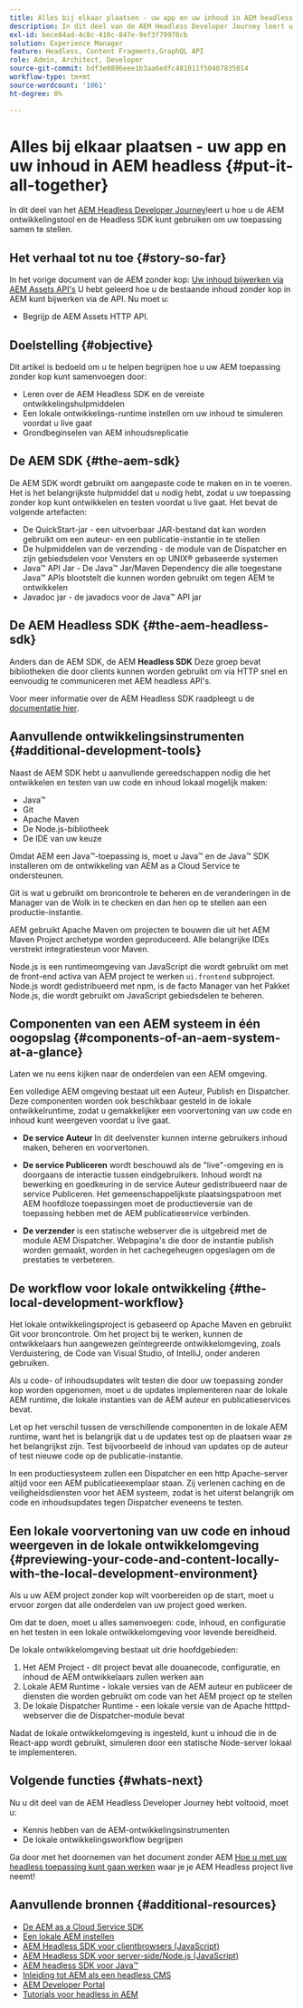 ```yaml
---
title: Alles bij elkaar plaatsen - uw app en uw inhoud in AEM headless
description: In dit deel van de AEM Headless Developer Journey leert u hoe u uw AEM Project met inbegrip van Inhoudsfragmenten, uw GraphQL-aanroepen, uw REST API-aanroepen en uw toepassing kunt uitvoeren en voorbereiden op live gaan.
exl-id: bece84ad-4c8c-410c-847e-9ef3f79970cb
solution: Experience Manager
feature: Headless, Content Fragments,GraphQL API
role: Admin, Architect, Developer
source-git-commit: bdf3e0896eee1b3aa6edfc481011f50407835014
workflow-type: tm+mt
source-wordcount: '1061'
ht-degree: 0%

---
```


# Alles bij elkaar plaatsen - uw app en uw inhoud in AEM headless {#put-it-all-together}

In dit deel van het [AEM Headless Developer Journey](overview.md)leert u hoe u de AEM ontwikkelingstool en de Headless SDK kunt gebruiken om uw toepassing samen te stellen.

## Het verhaal tot nu toe {#story-so-far}

In het vorige document van de AEM zonder kop: [Uw inhoud bijwerken via AEM Assets API&#39;s](update-your-content.md) U hebt geleerd hoe u de bestaande inhoud zonder kop in AEM kunt bijwerken via de API. Nu moet u:

* Begrijp de AEM Assets HTTP API.

## Doelstelling {#objective}

Dit artikel is bedoeld om u te helpen begrijpen hoe u uw AEM toepassing zonder kop kunt samenvoegen door:

* Leren over de AEM Headless SDK en de vereiste ontwikkelingshulpmiddelen
* Een lokale ontwikkelings-runtime instellen om uw inhoud te simuleren voordat u live gaat
* Grondbeginselen van AEM inhoudsreplicatie

## De AEM SDK {#the-aem-sdk}

De AEM SDK wordt gebruikt om aangepaste code te maken en in te voeren. Het is het belangrijkste hulpmiddel dat u nodig hebt, zodat u uw toepassing zonder kop kunt ontwikkelen en testen voordat u live gaat. Het bevat de volgende artefacten:

* De QuickStart-jar - een uitvoerbaar JAR-bestand dat kan worden gebruikt om een auteur- en een publicatie-instantie in te stellen
* De hulpmiddelen van de verzending - de module van de Dispatcher en zijn gebiedsdelen voor Vensters en op UNIX® gebaseerde systemen
* Java™ API Jar - De Java™ Jar/Maven Dependency die alle toegestane Java™ APIs blootstelt die kunnen worden gebruikt om tegen AEM te ontwikkelen
* Javadoc jar - de javadocs voor de Java™ API jar

## De AEM Headless SDK {#the-aem-headless-sdk}

Anders dan de AEM SDK, de AEM **Headless SDK** Deze groep bevat bibliotheken die door clients kunnen worden gebruikt om via HTTP snel en eenvoudig te communiceren met AEM headless API&#39;s.

Voor meer informatie over de AEM Headless SDK raadpleegt u de [documentatie hier](https://experienceleague.adobe.com/docs/experience-manager-learn/getting-started-with-aem-headless/how-to/aem-headless-sdk.html).

## Aanvullende ontwikkelingsinstrumenten {#additional-development-tools}

Naast de AEM SDK hebt u aanvullende gereedschappen nodig die het ontwikkelen en testen van uw code en inhoud lokaal mogelijk maken:

* Java™
* Git
* Apache Maven
* De Node.js-bibliotheek
* De IDE van uw keuze

Omdat AEM een Java™-toepassing is, moet u Java™ en de Java™ SDK installeren om de ontwikkeling van AEM as a Cloud Service te ondersteunen.

Git is wat u gebruikt om broncontrole te beheren en de veranderingen in de Manager van de Wolk in te checken en dan hen op te stellen aan een productie-instantie.

AEM gebruikt Apache Maven om projecten te bouwen die uit het AEM Maven Project archetype worden geproduceerd. Alle belangrijke IDEs verstrekt integratiesteun voor Maven.

Node.js is een runtimeomgeving van JavaScript die wordt gebruikt om met de front-end activa van AEM project te werken `ui.frontend` subproject. Node.js wordt gedistribueerd met npm, is de facto Manager van het Pakket Node.js, die wordt gebruikt om JavaScript gebiedsdelen te beheren.

## Componenten van een AEM systeem in één oogopslag {#components-of-an-aem-system-at-a-glance}

Laten we nu eens kijken naar de onderdelen van een AEM omgeving.

Een volledige AEM omgeving bestaat uit een Auteur, Publish en Dispatcher. Deze componenten worden ook beschikbaar gesteld in de lokale ontwikkelruntime, zodat u gemakkelijker een voorvertoning van uw code en inhoud kunt weergeven voordat u live gaat.

* **De service Auteur** In dit deelvenster kunnen interne gebruikers inhoud maken, beheren en voorvertonen.

* **De service Publiceren** wordt beschouwd als de &quot;live&quot;-omgeving en is doorgaans de interactie tussen eindgebruikers. Inhoud wordt na bewerking en goedkeuring in de service Auteur gedistribueerd naar de service Publiceren. Het gemeenschappelijkste plaatsingspatroon met AEM hoofdloze toepassingen moet de productieversie van de toepassing hebben met de AEM publicatieservice verbinden.

* **De verzender** is een statische webserver die is uitgebreid met de module AEM Dispatcher. Webpagina&#39;s die door de instantie publish worden gemaakt, worden in het cachegeheugen opgeslagen om de prestaties te verbeteren.

## De workflow voor lokale ontwikkeling {#the-local-development-workflow}

Het lokale ontwikkelingsproject is gebaseerd op Apache Maven en gebruikt Git voor broncontrole. Om het project bij te werken, kunnen de ontwikkelaars hun aangewezen geïntegreerde ontwikkelomgeving, zoals Verduistering, de Code van Visual Studio, of IntelliJ, onder anderen gebruiken.

Als u code- of inhoudsupdates wilt testen die door uw toepassing zonder kop worden opgenomen, moet u de updates implementeren naar de lokale AEM runtime, die lokale instanties van de AEM auteur en publicatieservices bevat.

Let op het verschil tussen de verschillende componenten in de lokale AEM runtime, want het is belangrijk dat u de updates test op de plaatsen waar ze het belangrijkst zijn. Test bijvoorbeeld de inhoud van updates op de auteur of test nieuwe code op de publicatie-instantie.

In een productiesysteem zullen een Dispatcher en een http Apache-server altijd voor een AEM publicatieexemplaar staan. Zij verlenen caching en de veiligheidsdiensten voor het AEM systeem, zodat is het uiterst belangrijk om code en inhoudsupdates tegen Dispatcher eveneens te testen.

## Een lokale voorvertoning van uw code en inhoud weergeven in de lokale ontwikkelomgeving {#previewing-your-code-and-content-locally-with-the-local-development-environment}

Als u uw AEM project zonder kop wilt voorbereiden op de start, moet u ervoor zorgen dat alle onderdelen van uw project goed werken.

Om dat te doen, moet u alles samenvoegen: code, inhoud, en configuratie en het testen in een lokale ontwikkelomgeving voor levende bereidheid.

De lokale ontwikkelomgeving bestaat uit drie hoofdgebieden:

1. Het AEM Project - dit project bevat alle douanecode, configuratie, en inhoud de AEM ontwikkelaars zullen werken aan
1. Lokale AEM Runtime - lokale versies van de AEM auteur en publiceer de diensten die worden gebruikt om code van het AEM project op te stellen
1. De lokale Dispatcher Runtime - een lokale versie van de Apache htttpd-webserver die de Dispatcher-module bevat

Nadat de lokale ontwikkelomgeving is ingesteld, kunt u inhoud die in de React-app wordt gebruikt, simuleren door een statische Node-server lokaal te implementeren.

<!-- THIS TOPIC IS 404. IT DOES NOT APPEAR IN THE TOC OR ANYWHERE ELSE To get a more in-depth look at setting up a local development environment and all dependencies needed for content preview, see [Production Deployment documentation](https://experienceleague.adobe.com/docs/experience-manager-learn/headless-tutorial/graphql/multi-step/production-deployment.html). -->

## Volgende functies {#whats-next}

Nu u dit deel van de AEM Headless Developer Journey hebt voltooid, moet u:

* Kennis hebben van de AEM-ontwikkelingsinstrumenten
* De lokale ontwikkelingsworkflow begrijpen

Ga door met het doornemen van het document zonder AEM [Hoe u met uw headless toepassing kunt gaan werken](/help/journey-headless/developer/go-live.md) waar je je AEM Headless project live neemt!

## Aanvullende bronnen {#additional-resources}

* [De AEM as a Cloud Service SDK](/help/implementing/developing/introduction/aem-as-a-cloud-service-sdk.md)
* [Een lokale AEM instellen](https://experienceleague.adobe.com/docs/experience-manager-learn/foundation/development/set-up-a-local-aem-development-environment.html)
* [AEM Headless SDK voor clientbrowsers (JavaScript)](https://github.com/adobe/aem-headless-client-js)
* [AEM Headless SDK voor server-side/Node.js (JavaScript)](https://github.com/adobe/aem-headless-client-nodejs)
* [AEM headless SDK voor Java™](https://github.com/adobe/aem-headless-client-java)
* [Inleiding tot AEM als een headless CMS](/help/headless/introduction.md)
* [AEM Developer Portal](https://experienceleague.adobe.com/landing/experience-manager/headless/developer.html)
* [Tutorials voor headless in AEM](https://experienceleague.adobe.com/docs/experience-manager-learn/getting-started-with-aem-headless/overview.html)
